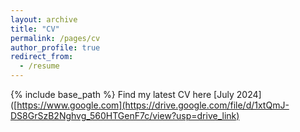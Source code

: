 ```yaml
---
layout: archive
title: "CV"
permalink: /pages/cv
author_profile: true
redirect_from:
  - /resume
---
```


{% include base_path %}
Find my latest CV here [July 2024]([https://www.google.com](https://drive.google.com/file/d/1xtQmJ-DS8GrSzB2Nghvg_560HTGenF7c/view?usp=drive_link)

